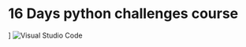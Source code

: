 # 16 Days python challenges course
<div align="center>

[![Python](https://img.shields.io/badge/python-3670A0?style=for-the-badge&logo=python&logoColor=ffdd54)]
![Visual Studio Code](https://img.shields.io/badge/Visual%20Studio%20Code-0078d7.svg?style=for-the-badge&logo=visual-studio-code&logoColor=white)

</div>

